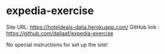 # expedia-exercise


Site URL: https://hoteldeals-dalia.herokuapp.com/
GitHub link : https://github.com/daliaaf/expedia-exercise

No special instructions for set up the site!
